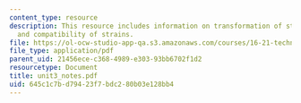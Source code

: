```yaml
---
content_type: resource
description: This resource includes information on transformation of strain components,
  and compatibility of strains.
file: https://ol-ocw-studio-app-qa.s3.amazonaws.com/courses/16-21-techniques-for-structural-analysis-and-design-spring-2005/645c1c7bd79423f7bdc280b03e128bb4_unit3_notes.pdf
file_type: application/pdf
parent_uid: 21456ece-c368-4989-e303-93bb6702f1d2
resourcetype: Document
title: unit3_notes.pdf
uid: 645c1c7b-d794-23f7-bdc2-80b03e128bb4
---
```

